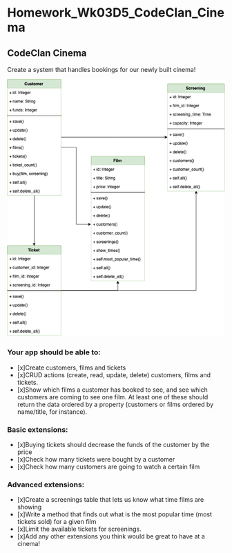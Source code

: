 # Homework_Wk03D5_CodeClan_Cinema

## CodeClan Cinema

Create a system that handles bookings for our newly built cinema!

![class diagram](https://github.com/DafyddLlyr/Homework_Wk03D5_CodeClan_Cinema/raw/master/class_diagram.png)

### Your app should be able to:
  - [x]Create customers, films and tickets
  - [x]CRUD actions (create, read, update, delete) customers, films and tickets.
  - [x]Show which films a customer has booked to see, and see which customers are coming to see one film. At least one of these should return the data ordered by a property (customers or films ordered by name/title, for instance).

### Basic extensions:
  - [x]Buying tickets should decrease the funds of the customer by the price
  - [x]Check how many tickets were bought by a customer
  - [x]Check how many customers are going to watch a certain film

### Advanced extensions:
  - [x]Create a screenings table that lets us know what time films are showing
  - [x]Write a method that finds out what is the most popular time (most tickets sold) for a given film
  - [x]Limit the available tickets for screenings.
  - [x]Add any other extensions you think would be great to have at a cinema!
